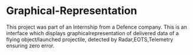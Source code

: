# Graphical-Representation
This project was part of an Internship from a Defence company.
This is an interface which displays graphicalrepresentation of delivered data of a flying object/launched projectile,
detected by Radar,EOTS,Telemetry ensuring zero error.
